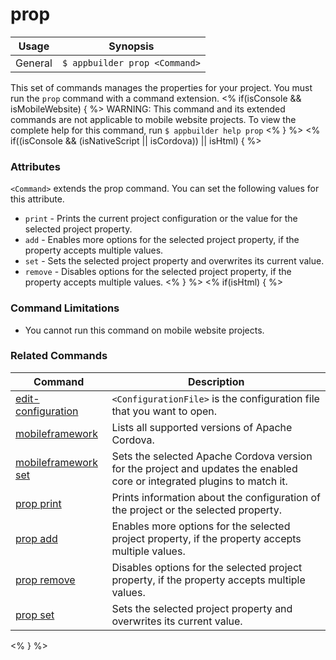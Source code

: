 prop
==========

Usage | Synopsis
------|-------
General | `$ appbuilder prop <Command>`

This set of commands manages the properties for your project. You must run the `prop` command with a command extension.
<% if(isConsole && isMobileWebsite) { %>
WARNING: This command and its extended commands are not applicable to mobile website projects. To view the complete help for this command, run `$ appbuilder help prop`
<% } %>
<% if((isConsole && (isNativeScript || isCordova)) || isHtml) { %>
### Attributes
`<Command>` extends the prop command. You can set the following values for this attribute.
* `print` - Prints the current project configuration or the value for the selected project property.
* `add` - Enables more options for the selected project property, if the property accepts multiple values.
* `set` - Sets the selected project property and overwrites its current value.
* `remove` - Disables options for the selected project property, if the property accepts multiple values.
<% } %>
<% if(isHtml) { %>
### Command Limitations

* You cannot run this command on mobile website projects.

### Related Commands

Command | Description
----------|----------
[edit-configuration](edit-configuration.html) | `<ConfigurationFile>` is the configuration file that you want to open.
[mobileframework](mobileframework.html) | Lists all supported versions of Apache Cordova.
[mobileframework set](mobileframework-set.html) | Sets the selected Apache Cordova version for the project and updates the enabled core or integrated plugins to match it.
[prop print](prop-print.html) | Prints information about the configuration of the project or the selected property.
[prop add](prop-add.html) | Enables more options for the selected project property, if the property accepts multiple values.
[prop remove](prop-remove.html) | Disables options for the selected project property, if the property accepts multiple values.
[prop set](prop-set.html) | Sets the selected project property and overwrites its current value.
<% } %>